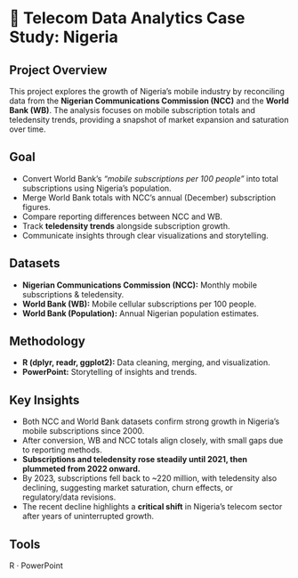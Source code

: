 # 📡 Telecom Data Analytics Case Study: Nigeria

## Project Overview
This project explores the growth of Nigeria’s mobile industry by reconciling data from the **Nigerian Communications Commission (NCC)** and the **World Bank (WB)**. The analysis focuses on mobile subscription totals and teledensity trends, providing a snapshot of market expansion and saturation over time.

## Goal
- Convert World Bank’s *“mobile subscriptions per 100 people”* into total subscriptions using Nigeria’s population.  
- Merge World Bank totals with NCC’s annual (December) subscription figures.  
- Compare reporting differences between NCC and WB.  
- Track **teledensity trends** alongside subscription growth.  
- Communicate insights through clear visualizations and storytelling.

## Datasets
- **Nigerian Communications Commission (NCC):** Monthly mobile subscriptions & teledensity.  
- **World Bank (WB):** Mobile cellular subscriptions per 100 people.  
- **World Bank (Population):** Annual Nigerian population estimates.  

## Methodology
- **R (dplyr, readr, ggplot2):** Data cleaning, merging, and visualization.  
- **PowerPoint:** Storytelling of insights and trends.  

## Key Insights
- Both NCC and World Bank datasets confirm strong growth in Nigeria’s mobile subscriptions since 2000.  
- After conversion, WB and NCC totals align closely, with small gaps due to reporting methods.  
- **Subscriptions and teledensity rose steadily until 2021, then plummeted from 2022 onward.**  
- By 2023, subscriptions fell back to ~220 million, with teledensity also declining, suggesting market saturation, churn effects, or regulatory/data revisions.  
- The recent decline highlights a **critical shift** in Nigeria’s telecom sector after years of uninterrupted growth.


## Tools
R · PowerPoint
